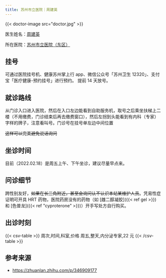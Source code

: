 ```yaml
---
title: 苏州市立医院｜周建英
---
```


{{< doctor-image src="doctor.jpg" >}}

医生姓名：[周建英](https://www.haodf.com/doctor/6964360738.html)

所在医院：[苏州市立医院（东区）](https://www.amap.com/place/B020003GXC)

## 挂号

可通过医院挂号机、健康苏州掌上行 app、微信公众号「苏州卫生 12320」、支付宝「医疗健康-预约挂号」进行预约。
提前 14 天放号。

## 就诊路线

从门诊入口进入医院，然后在入口左边能看到自助服务机，取号之后乘坐扶梯上二楼（不用缴费，门诊结束后再去缴费窗口），然后左拐到头能看到有内科（专家）字样的牌子，注意看叫号。门诊号在挂号单左边中间位置

~~这样可以完美避免说话询问~~

## 坐诊时间

目前（2022.02.18）是周五上午、下午坐诊，建议尽量早点来。

## 问诊细节

跨性别友好，~~如果在长三角附近，甚至会询问认不认识本站某维护人员~~。凭易性症证明可开具 HRT 药物，医院药房没有的药物（如 [雌二醇凝胶]({{< ref gel >}}) 和 [色普龙]({{< ref "cyproterone" >}})）开手写处方自行购买。

## 出诊时刻

{{< csv-table >}}
周次,时间,科室,价格
周五,整天,内分泌专家,22 元
{{< /csv-table >}}

## 参考来源

- <https://zhuanlan.zhihu.com/p/346909177>
